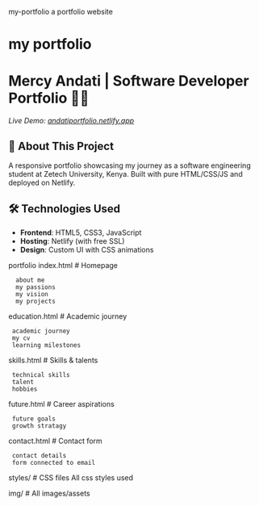 my-portfolio
 a portfolio website
 
 # my portfolio
 # Mercy Andati | Software Developer Portfolio 👩‍💻
 *Live Demo: [andatiportfolio.netlify.app](https://andatiportfolio.netlify.app/)*
 
 ## 🌟 About This Project
 A responsive portfolio showcasing my journey as a software engineering student at Zetech University, Kenya. Built with pure HTML/CSS/JS and deployed on Netlify.
 
 ## 🛠 Technologies Used
 - **Frontend**: HTML5, CSS3, JavaScript  
 - **Hosting**: Netlify (with free SSL)  
 - **Design**: Custom UI with CSS animations  
 
 portfolio
  index.html # Homepage
  
      about me
      my passions
      my vision
      my projects
 
 education.html # Academic journey
 
     academic journey
     my cv
     learning milestones
 
 skills.html # Skills & talents
 
     technical skills
     talent
     hobbies
 
 future.html # Career aspirations
 
     future goals
     growth stratagy
 
 contact.html # Contact form
 
     contact details
     form connected to email
 
 styles/ # CSS files
     All css styles used 
 
 img/ # All images/assets
 
 
